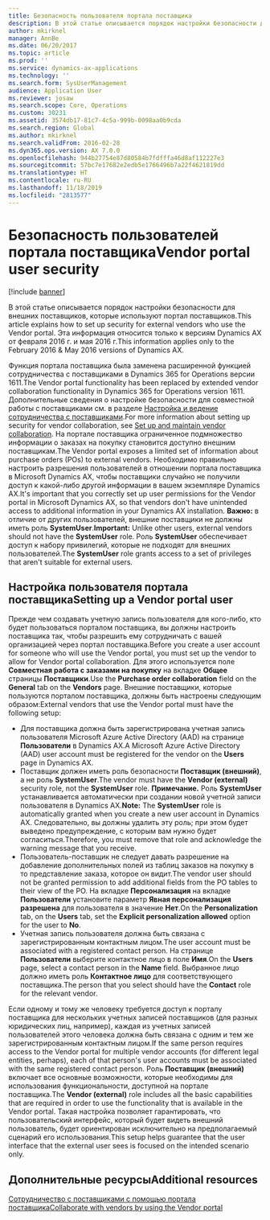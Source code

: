 ```yaml
---
title: Безопасность пользователя портала поставщика
description: В этой статье описывается порядок настройки безопасности для внешних поставщиков, которые используют портал поставщиков. Эта информация относится только к версиям Dynamics AX от февраля 2016 г. и мая 2016 г.
author: mkirknel
manager: AnnBe
ms.date: 06/20/2017
ms.topic: article
ms.prod: ''
ms.service: dynamics-ax-applications
ms.technology: ''
ms.search.form: SysUserManagement
audience: Application User
ms.reviewer: josaw
ms.search.scope: Core, Operations
ms.custom: 30231
ms.assetid: 3574db17-81c7-4c5a-999b-0098aa0b9cda
ms.search.region: Global
ms.author: mkirknel
ms.search.validFrom: 2016-02-28
ms.dyn365.ops.version: AX 7.0.0
ms.openlocfilehash: 944b27754e87d80584b7fdfffa46d8af112227e3
ms.sourcegitcommit: 57bc7e17682e2edb5e1766496b7a22f4621819dd
ms.translationtype: HT
ms.contentlocale: ru-RU
ms.lasthandoff: 11/18/2019
ms.locfileid: "2813577"
---
```

# <a name="vendor-portal-user-security"></a><span data-ttu-id="607de-104">Безопасность пользователей портала поставщика</span><span class="sxs-lookup"><span data-stu-id="607de-104">Vendor portal user security</span></span>

[!include [banner](../includes/banner.md)]

<span data-ttu-id="607de-105">В этой статье описывается порядок настройки безопасности для внешних поставщиков, которые используют портал поставщиков.</span><span class="sxs-lookup"><span data-stu-id="607de-105">This article explains how to set up security for external vendors who use the Vendor portal.</span></span> <span data-ttu-id="607de-106">Эта информация относится только к версиям Dynamics AX от февраля 2016 г. и мая 2016 г.</span><span class="sxs-lookup"><span data-stu-id="607de-106">This information applies only to the February 2016 &amp; May 2016 versions of Dynamics AX.</span></span>

<span data-ttu-id="607de-107">Функция портала поставщика была заменена расширенной функцией сотрудничества с поставщиками в Dynamics 365 for Operations версии 1611.</span><span class="sxs-lookup"><span data-stu-id="607de-107">The Vendor portal functionality has been replaced by extended vendor collaboration functionality in Dynamics 365 for Operations version 1611.</span></span> <span data-ttu-id="607de-108">Дополнительные сведения о настройке безопасности для совместной работы с поставщиками см. в разделе [Настройка и ведение сотрудничества с поставщиками](set-up-maintain-vendor-collaboration.md).</span><span class="sxs-lookup"><span data-stu-id="607de-108">For more information about setting up security for vendor collaboration, see [Set up and maintain vendor collaboration](set-up-maintain-vendor-collaboration.md).</span></span> <span data-ttu-id="607de-109">На портале поставщика ограниченное подмножество информации о заказах на покупку становится доступно внешним поставщикам.</span><span class="sxs-lookup"><span data-stu-id="607de-109">The Vendor portal exposes a limited set of information about purchase orders (POs) to external vendors.</span></span> <span data-ttu-id="607de-110">Необходимо правильно настроить разрешения пользователей в отношении портала поставщика в Microsoft Dynamics AX, чтобы поставщики случайно не получили доступ к какой-либо другой информации в вашем экземпляре Dynamics AX.</span><span class="sxs-lookup"><span data-stu-id="607de-110">It's important that you correctly set up user permissions for the Vendor portal in Microsoft Dynamics AX, so that vendors don't have unintended access to additional information in your Dynamics AX installation.</span></span> <span data-ttu-id="607de-111">**Важно:** в отличие от других пользователей, внешние поставщики не должны иметь роль **SystemUser**.</span><span class="sxs-lookup"><span data-stu-id="607de-111">**Important:** Unlike other users, external vendors should not have the **SystemUser** role.</span></span> <span data-ttu-id="607de-112">Роль **SystemUser** обеспечивает доступ к набору привилегий, которые не подходят для внешних пользователей.</span><span class="sxs-lookup"><span data-stu-id="607de-112">The **SystemUser** role grants access to a set of privileges that aren't suitable for external users.</span></span>

## <a name="setting-up-a-vendor-portal-user"></a><span data-ttu-id="607de-113">Настройка пользователя портала поставщика</span><span class="sxs-lookup"><span data-stu-id="607de-113">Setting up a Vendor portal user</span></span>
<span data-ttu-id="607de-114">Прежде чем создавать учетную запись пользователя для кого-либо, кто будет пользоваться порталом поставщика, вы должны настроить поставщика так, чтобы разрешить ему сотрудничать с вашей организацией через портал поставщика.</span><span class="sxs-lookup"><span data-stu-id="607de-114">Before you create a user account for someone who will use the Vendor portal, you must set up the vendor to allow for Vendor portal collaboration.</span></span> <span data-ttu-id="607de-115">Для этого используется поле **Совместная работа с заказами на покупку** на вкладке **Общее** страницы **Поставщики**.</span><span class="sxs-lookup"><span data-stu-id="607de-115">Use the **Purchase order collaboration** field on the **General** tab on the **Vendors** page.</span></span> <span data-ttu-id="607de-116">Внешние поставщики, которые пользуются порталом поставщика, должны быть настроены следующим образом:</span><span class="sxs-lookup"><span data-stu-id="607de-116">External vendors that use the Vendor portal must have the following setup:</span></span>

-   <span data-ttu-id="607de-117">Для поставщика должна быть зарегистрирована учетная запись пользователя Microsoft Azure Active Directory (AAD) на странице **Пользователи** в Dynamics AX.</span><span class="sxs-lookup"><span data-stu-id="607de-117">A Microsoft Azure Active Directory (AAD) user account must be registered for the vendor on the **Users** page in Dynamics AX.</span></span>
-   <span data-ttu-id="607de-118">Поставщик должен иметь роль безопасности **Поставщик (внешний)**, а не роль **SystemUser**.</span><span class="sxs-lookup"><span data-stu-id="607de-118">The vendor must have the **Vendor (external)** security role, not the **SystemUser** role.</span></span> <span data-ttu-id="607de-119">**Примечание.** Роль **SystemUser** устанавливается автоматически при создании новой учетной записи пользователя в Dynamics AX.</span><span class="sxs-lookup"><span data-stu-id="607de-119">**Note:** The **SystemUser** role is automatically granted when you create a new user account in Dynamics AX.</span></span> <span data-ttu-id="607de-120">Следовательно, вы должны удалить эту роль; при этом будет выведено предупреждение, с которым вам нужно будет согласиться.</span><span class="sxs-lookup"><span data-stu-id="607de-120">Therefore, you must remove that role and acknowledge the warning message that you receive.</span></span>
-   <span data-ttu-id="607de-121">Пользователь-поставщик не следует давать разрешение на добавление дополнительных полей из таблиц заказов на покупку в то представление заказа, которое он видит.</span><span class="sxs-lookup"><span data-stu-id="607de-121">The vendor user should not be granted permission to add additional fields from the PO tables to their view of the PO.</span></span> <span data-ttu-id="607de-122">На вкладке **Персонализация** на вкладке **Пользователи** установите параметр **Явная персонализация разрешена** для пользователя в значение **Нет**.</span><span class="sxs-lookup"><span data-stu-id="607de-122">On the **Personalization** tab, on the **Users** tab, set the **Explicit personalization allowed** option for the user to **No**.</span></span>
-   <span data-ttu-id="607de-123">Учетная запись пользователя должна быть связана с зарегистрированным контактным лицом.</span><span class="sxs-lookup"><span data-stu-id="607de-123">The user account must be associated with a registered contact person.</span></span> <span data-ttu-id="607de-124">На странице **Пользователи** выберите контактное лицо в поле **Имя**.</span><span class="sxs-lookup"><span data-stu-id="607de-124">On the **Users** page, select a contact person in the **Name** field.</span></span> <span data-ttu-id="607de-125">Выбранное лицо должно иметь роль **Контактное лицо** для соответствующего поставщика.</span><span class="sxs-lookup"><span data-stu-id="607de-125">The person that you select should have the **Contact** role for the relevant vendor.</span></span>

<span data-ttu-id="607de-126">Если одному и тому же человеку требуется доступ к порталу поставщика для нескольких учетных записей поставщиков (для разных юридических лиц, например), каждая из учетных записей пользователей этого человека должна быть связана с одним и тем же зарегистрированным контактным лицом.</span><span class="sxs-lookup"><span data-stu-id="607de-126">If the same person requires access to the Vendor portal for multiple vendor accounts (for different legal entities, perhaps), each of that person's user accounts must be associated with the same registered contact person.</span></span> <span data-ttu-id="607de-127">Роль **Поставщик (внешний)** включает все основные возможности, которые необходимы для использования функциональности, доступной на портале поставщика.</span><span class="sxs-lookup"><span data-stu-id="607de-127">The **Vendor (external)** role includes all the basic capabilities that are required in order to use the functionality that is available in the Vendor portal.</span></span> <span data-ttu-id="607de-128">Такая настройка позволяет гарантировать, что пользовательский интерфейс, который будет видеть внешний пользователь, будет ориентирован исключительно на предполагаемый сценарий его использования.</span><span class="sxs-lookup"><span data-stu-id="607de-128">This setup helps guarantee that the user interface that the external user sees is focused on the intended scenario only.</span></span>

<a name="additional-resources"></a><span data-ttu-id="607de-129">Дополнительные ресурсы</span><span class="sxs-lookup"><span data-stu-id="607de-129">Additional resources</span></span>
--------

[<span data-ttu-id="607de-130">Сотрудничество с поставщиками с помощью портала поставщика</span><span class="sxs-lookup"><span data-stu-id="607de-130">Collaborate with vendors by using the Vendor portal</span></span>](collaborate-vendors-vendor-portal.md)



